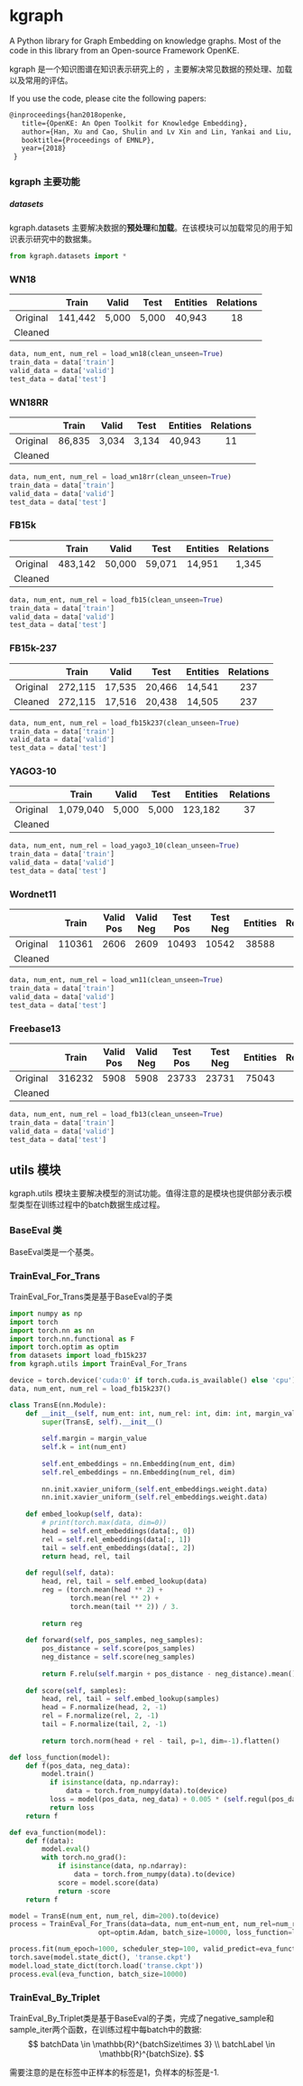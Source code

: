 # kgraph
A Python library for Graph Embedding on knowledge graphs. Most of the code in this library from an Open-source Framework  OpenKE.

[OpenKE-PyTorch]: https://github.com/thunlp/OpenKE	"openke"

kgraph 是一个知识图谱在知识表示研究上的 ，主要解决常见数据的预处理、加载以及常用的评估。



If you use the code, please cite the following papers:

```tex
@inproceedings{han2018openke,
   title={OpenKE: An Open Toolkit for Knowledge Embedding},
   author={Han, Xu and Cao, Shulin and Lv Xin and Lin, Yankai and Liu, Zhiyuan and Sun, Maosong and Li, Juanzi},
   booktitle={Proceedings of EMNLP},
   year={2018}
 }
```







### kgraph 主要功能

##### datasets
kgraph.datasets 主要解决数据的**预处理**和**加载**。在该模块可以加载常见的用于知识表示研究中的数据集。



```python
from kgraph.datasets import *
```



### WN18

|          |  Train  | Valid | Test  | Entities | Relations |
| :------: | :-----: | :---: | :---: | :------: | :-------: |
| Original | 141,442 | 5,000 | 5,000 |  40,943  |    18     |
| Cleaned  |         |       |       |          |           |



```python
data, num_ent, num_rel = load_wn18(clean_unseen=True)
train_data = data['train']
valid_data = data['valid']
test_data = data['test']
```



### WN18RR

|          | Train  | Valid | Test  | Entities | Relations |
| :------: | :----: | :---: | :---: | :------: | :-------: |
| Original | 86,835 | 3,034 | 3,134 |  40,943  |    11     |
| Cleaned  |        |       |       |          |           |



```python
data, num_ent, num_rel = load_wn18rr(clean_unseen=True)
train_data = data['train']
valid_data = data['valid']
test_data = data['test']
```



### FB15k

|          |  Train  | Valid  |  Test  | Entities | Relations |
| :------: | :-----: | :----: | :----: | :------: | :-------: |
| Original | 483,142 | 50,000 | 59,071 |  14,951  |   1,345   |
| Cleaned  |         |        |        |          |           |



```python
data, num_ent, num_rel = load_fb15(clean_unseen=True)
train_data = data['train']
valid_data = data['valid']
test_data = data['test']
```



### FB15k-237

|          |  Train  | Valid  |  Test  | Entities | Relations |
| :------: | :-----: | :----: | :----: | :------: | :-------: |
| Original | 272,115 | 17,535 | 20,466 |  14,541  |    237    |
| Cleaned  | 272,115 | 17,516 | 20,438 |  14,505  |    237    |



```python
data, num_ent, num_rel = load_fb15k237(clean_unseen=True)
train_data = data['train']
valid_data = data['valid']
test_data = data['test']
```



### YAGO3-10

|          |   Train   | Valid | Test  | Entities | Relations |
| :------: | :-------: | :---: | :---: | :------: | :-------: |
| Original | 1,079,040 | 5,000 | 5,000 | 123,182  |    37     |
| Cleaned  |           |       |       |          |           |



```python
data, num_ent, num_rel = load_yago3_10(clean_unseen=True)
train_data = data['train']
valid_data = data['valid']
test_data = data['test']
```



### Wordnet11

|          | Train  | Valid Pos | Valid Neg | Test Pos | Test Neg | Entities | Relations |
| :------: | :----: | :-------: | :-------: | :------: | :------: | :------: | :-------: |
| Original | 110361 |   2606    |   2609    |  10493   |  10542   |  38588   |    11     |
| Cleaned  |        |           |           |          |          |          |           |



```python
data, num_ent, num_rel = load_wn11(clean_unseen=True)
train_data = data['train']
valid_data = data['valid']
test_data = data['test']
```



### Freebase13

|          | Train  | Valid Pos | Valid Neg | Test Pos | Test Neg | Entities | Relations |
| :------: | :----: | :-------: | :-------: | :------: | :------: | :------: | :-------: |
| Original | 316232 |   5908    |   5908    |  23733   |  23731   |  75043   |    13     |
| Cleaned  |        |           |           |          |          |          |           |



```python
data, num_ent, num_rel = load_fb13(clean_unseen=True)
train_data = data['train']
valid_data = data['valid']
test_data = data['test']
```



## utils 模块

kgraph.utils 模块主要解决模型的测试功能。值得注意的是模块也提供部分表示模型类型在训练过程中的batch数据生成过程。



### BaseEval 类

BaseEval类是一个基类。


### TrainEval_For_Trans
TrainEval_For_Trans类是基于BaseEval的子类

```python
import numpy as np
import torch
import torch.nn as nn
import torch.nn.functional as F
import torch.optim as optim
from datasets import load_fb15k237
from kgraph.utils import TrainEval_For_Trans

device = torch.device('cuda:0' if torch.cuda.is_available() else 'cpu')
data, num_ent, num_rel = load_fb15k237()

class TransE(nn.Module):
    def __init__(self, num_ent: int, num_rel: int, dim: int, margin_value: float=5.):
        super(TransE, self).__init__()
        
        self.margin = margin_value
        self.k = int(num_ent)
        
        self.ent_embeddings = nn.Embedding(num_ent, dim)
        self.rel_embeddings = nn.Embedding(num_rel, dim)
        
        nn.init.xavier_uniform_(self.ent_embeddings.weight.data)
        nn.init.xavier_uniform_(self.rel_embeddings.weight.data)
        
    def embed_lookup(self, data):
        # print(torch.max(data, dim=0))
        head = self.ent_embeddings(data[:, 0])
        rel = self.rel_embeddings(data[:, 1])
        tail = self.ent_embeddings(data[:, 2])
        return head, rel, tail
    
    def regul(self, data):
        head, rel, tail = self.embed_lookup(data)
        reg = (torch.mean(head ** 2) +
               torch.mean(rel ** 2) +
               torch.mean(tail ** 2)) / 3.
        
        return reg
    
    def forward(self, pos_samples, neg_samples):
        pos_distance = self.score(pos_samples)
        neg_distance = self.score(neg_samples)
        
        return F.relu(self.margin + pos_distance - neg_distance).mean()
    
    def score(self, samples):
        head, rel, tail = self.embed_lookup(samples)
        head = F.normalize(head, 2, -1)
        rel = F.normalize(rel, 2, -1)
        tail = F.normalize(tail, 2, -1)
        
        return torch.norm(head + rel - tail, p=1, dim=-1).flatten()

def loss_function(model):
    def f(pos_data, neg_data):
        model.train()
          if isinstance(data, np.ndarray):
              data = torch.from_numpy(data).to(device)
          loss = model(pos_data, neg_data) + 0.005 * (self.regul(pos_data) + self.regul(neg_data))
          return loss
    return f

def eva_function(model):
    def f(data):
        model.eval()
        with torch.no_grad():
            if isinstance(data, np.ndarray):
                data = torch.from_numpy(data).to(device)
            score = model.score(data)
            return -score
    return f

model = TransE(num_ent, num_rel, dim=200).to(device)
process = TrainEval_For_Trans(data=data, num_ent=num_ent, num_rel=num_rel, lr=0.001, model=model,
                      opt=optim.Adam, batch_size=10000, loss_function=loss_function, device=device)

process.fit(num_epoch=1000, scheduler_step=100, valid_predict=eva_function)
torch.save(model.state_dict(), 'transe.ckpt')
model.load_state_dict(torch.load('transe.ckpt'))
process.eval(eva_function, batch_size=10000)

```


### TrainEval_By_Triplet

TrainEval_By_Triplet类是基于BaseEval的子类，完成了negative_sample和sample_iter两个函数，在训练过程中每batch中的数据:
$$
batchData \in \mathbb{R}^{batchSize\times 3} \\
batchLabel \in \mathbb{R}^{batchSize}.
$$


需要注意的是在标签中正样本的标签是1，负样本的标签是-1.